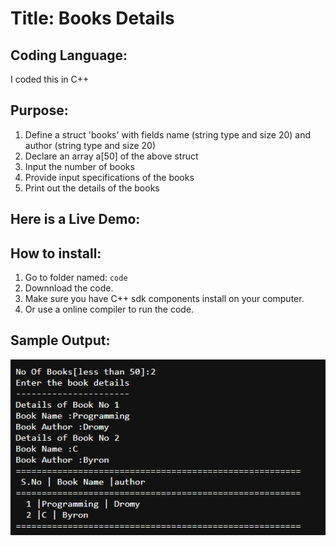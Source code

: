 # Title: Books Details

## Coding Language: 
I coded this in C++

## Purpose: 
1. Define a struct 'books' with fields name (string type and size 20) and author (string type and size 20)
2. Declare an array a[50] of the above struct
3. Input the number of books 
4. Provide input specifications of the books 
5. Print out the details of the books

## Here is a Live Demo:

## How to install:
1. Go to folder named: `code`
2. Downnload the code.
3. Make sure you have C++ sdk components install on your computer.
4. Or use a online compiler to run the code.

## Sample Output:
<img src="pic1.png" width="520">
